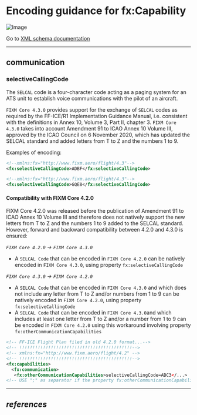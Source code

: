 # Encoding guidance for fx:Capability

![Image](https://www.fixm.aero/releases/FIXM-4.3.0/doc/logical_model_documentation/EARoot/EA1/EA2/EA3/EA251.png)

Go to [XML schema documentation](https://fixm.aero/releases/FIXM-4.3.0/doc/schema_documentation/Fixm_FlightCapabilitiesType.html)

---

## communication

### selectiveCallingCode

The `SELCAL` code is a four-character code acting as a paging system for an ATS unit to establish voice communications with the pilot of an aircraft. 

`FIXM Core 4.3.0` provides support for the exchange of `SELCAL` codes as required by the FF-ICE/R1 Implementation Guidance Manual, i.e. consistent with the definitions 
in Annex 10, Volume 3, Part II, chapter 3. `FIXM Core 4.3.0` takes into account Amendment 91 to ICAO Annex 10 Volume III, approved by the ICAO Council on 6 November 2020, which has updated the SELCAL standard and added letters from T to Z and the numbers 1 to 9.

Examples of encoding:

```xml
<!--xmlns:fx="http://www.fixm.aero/flight/4.3"-->
<fx:selectiveCallingCode>ADBF</fx:selectiveCallingCode>
```

```xml
<!--xmlns:fx="http://www.fixm.aero/flight/4.3"-->
<fx:selectiveCallingCode>GQE8</fx:selectiveCallingCode>
```

#### Compatibility with FIXM Core 4.2.0

FIXM Core 4.2.0 was released before the publication of Amendment 91 to ICAO Annex 10 Volume III and therefore does not natively support the new letters from T to Z and the numbers 1 to 9 added to the SELCAL standard. However, forward and backward compatibility between 4.2.0 and 4.3.0 is ensured:

*`FIXM Core 4.2.0` -> `FIXM Core 4.3.0`*
- A `SELCAL Code` that can be encoded in `FIXM Core 4.2.0` can be natively encoded in `FIXM Core 4.3.0`, using property `fx:selectiveCallingCode`


*`FIXM Core 4.3.0` -> `FIXM Core 4.2.0`*
- A `SELCAL Code` that can be encoded in `FIXM Core 4.3.0` and which does not include any letter from T to Z and/or numbers from 1 to 9 can be natively encoded in `FIXM Core 4.2.0`, using property `fx:selectiveCallingCode`
- A `SELCAL Code` that can be encoded in `FIXM Core 4.3.0`and  which includes at least one letter from T to Z and/or a number from 1 to 9 can be encoded in `FIXM Core 4.2.0` using this workaround involving property `fx:otherCommunicationCapabilities`
```xml
<!-- FF-ICE Flight Plan filed in old 4.2.0 format...-->
<!-- !!!!!!!!!!!!!!!!!!!!!!!!!!!!!!!!!!!!!!!!!!!-->
<!-- xmlns:fx="http://www.fixm.aero/flight/4.2" -->
<!-- !!!!!!!!!!!!!!!!!!!!!!!!!!!!!!!!!!!!!!!!!!!-->
<fx:capabilities>
  <fx:communication>
   <fx:otherCommunicationCapabilities>selectiveCallingCode=ABC3</...>  
<!-- USE ";" as separator if the property fx:otherCommunicationCapabilities contains additional information -->
```

---

## *references*


